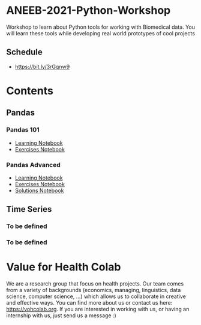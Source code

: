 # ANEEB-2021-Python-Workshop

Workshop to learn about Python tools for working with Biomedical data. You will learn these tools while developing real world prototypes of cool projects

## Schedule

- https://bit.ly/3rGqnw9


# Contents

## Pandas
### Pandas 101

- [Learning Notebook](https://colab.research.google.com/github/vohcolab/PandaViz-Workshop/blob/main/Pandas/Pandas%20101/Learning%20notebook%20(Pandas%20101).ipynb)
- [Exercises Notebook](https://colab.research.google.com/github/vohcolab/PandaViz-Workshop/blob/main/Pandas/Pandas%20101/Exercise%20notebook%20(Pandas%20101).ipynb)


### Pandas Advanced

- [Learning Notebook](https://colab.research.google.com/github/vohcolab/PandaViz-Workshop/blob/main/Pandas/Pandas%20Advanced/Learning%20notebook%20-%20(Subsetting%20data).ipynb)
- [Exercises Notebook](https://colab.research.google.com/github/vohcolab/PandaViz-Workshop/blob/main/Pandas/Pandas%20Advanced/Exercise%20notebook.ipynb)
- [Solutions Notebook](https://github.com/vohcolab/PandaViz-Workshop/blob/main/Pandas/Pandas%20Advanced/Solutions%20notebook.ipynb)

## Time Series

### To be defined

### To be defined

# Value for Health Colab

We are a research group that focus on health projects. Our team comes from a variety of backgrounds (economics, managing, linguistics, data science, computer science, ...) which allows us to collaborate in creative and effective ways. You can find more about us or contact us here: https://vohcolab.org. If you are interested in working with us, or having an internship with us, just send us a message :) 
